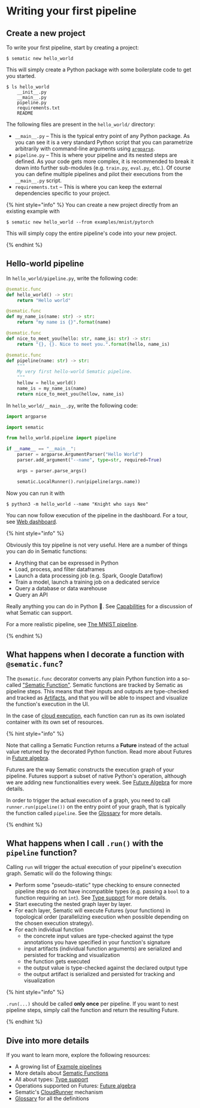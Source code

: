 # Writing your first pipeline

## Create a new project

To write your first pipeline, start by creating a project:

```shell
$ sematic new hello_world
```

This will simply create a Python package with some boilerplate code to get you started.

```shell
$ ls hello_world
    __init__.py
    __main__.py
    pipeline.py
    requirements.txt
    README
```

The following files are present in the `hello_world/` directory:

* `__main__.py` – This is the typical entry point of any Python package. As you
  can see it is a very standard Python script that you can parametrize
  arbitrarily with command-line arguments using
  [`argparse`](https://docs.python.org/3/library/argparse.html).
* `pipeline.py` – This is where your pipeline and its nested steps are defined. As your
  code gets more complex, it is recommended to break it down into further sub-modules (e.g. `train.py`, `eval.py`, etc.). Of course you can define multiple pipelines and pilot their executions from the `__main__.py` script.
* `requirements.txt` – This is where you can keep the external dependencies specific to your project.

{% hint style="info" %}
You can create a new project directly from an existing example with 

```shell
$ sematic new hello_world --from examples/mnist/pytorch
```

This will simply copy the entire pipeline's code into your new project.

{% endhint %}


## Hello-world pipeline

In `hello_world/pipeline.py`, write the following code:

```python
@sematic.func
def hello_world() -> str:
    return "Hello world"

@sematic.func
def my_name_is(name: str) -> str:
    return "my name is {}".format(name)

@sematic.func
def nice_to_meet_you(hello: str, name_is: str) -> str:
    return "{}, {}. Nice to meet you.".format(hello, name_is)

@sematic.func
def pipeline(name: str) -> str:
    """
    My very first hello-world Sematic pipeline.
    """
    hellow = hello_world()
    name_is = my_name_is(name)
    return nice_to_meet_you(hellow, name_is)
```

In `hello_world/__main__.py`, write the following code:

```python
import argparse

import sematic

from hello_world.pipeline import pipeline

if __name__ == "__main__":
    parser = argparse.ArgumentParser("Hello World")
    parser.add_argument("--name", type=str, required=True)

    args = parser.parse_args()

    sematic.LocalRunner().run(pipeline(args.name))
```

Now you can run it with

```shell
$ python3 -m hello_world --name "Knight who says Nee"
```

You can now follow execution of the pipeline in the dashboard. For a tour,
see [Web dashboard](sematic-ui.md).

{% hint style="info" %}

Obviously this toy pipeline is not very useful. Here are a number of things you
can do in Sematic functions:

* Anything that can be expressed in Python
* Load, process, and  filter dataframes
* Launch a data processing job (e.g. Spark, Google Dataflow)
* Train a model, launch a training job on a dedicated service
* Query a database or data warehouse
* Query an API

Really anything you can do in Python 🙂. See [Capabilities](./capabilities.md)
for a discussion of what Sematic can support.

For a more realistic pipeline, see [The MNIST pipeline](./real-example.md).

{% endhint %}

## What happens when I decorate a function with `@sematic.func`?

The `@sematic.func` decorator converts any plain Python function into a
so-called ["Sematic Function"](functions.md). Sematic functions are tracked by
Sematic as pipeline steps. This means that their inputs and outputs are
type-checked and tracked as [Artifacts](glossary.md#artifact), and that you will
be able to inspect and visualize the function's execution in the UI.

In the case of [cloud execution](glossary.md#cloud-execution), each function can
run as its own isolated container with its own set of resources.

{% hint style="info" %}

Note that calling a Sematic Function returns a **Future** instead of the actual
value returned by the decorated Python function. Read more about Futures in
[Future algebra](future-algebra.md).

Futures are the way Sematic constructs the execution graph of your pipeline.
Futures support a subset of native Python's operation, although we are adding
new functionalities every week. See [Future Algebra](future-algebra.md) for more
details.

In order to trigger the actual execution of a graph, you need to call
`runner.run(pipeline())` on the entry point of your graph, that is typically the
function called `pipeline`. See the [Glossary](glossary.md#pipeline) for more
details.

{% endhint %}

## What happens when I call `.run()` with the `pipeline` function?

Calling `run` will trigger the actual execution of your pipeline's
execution graph. Sematic will do the following things:

* Perform some "pseudo-static" type checking to ensure connected pipeline steps
  do not have incompatible types (e.g. passing a `bool` to a function requiring
  an `int`). See [Type support](type-support.md) for more details.
* Start executing the nested graph layer by layer.
* For each layer, Sematic will execute Futures (your functions) in topological
  order (parallelizing execution when possible depending on the chosen
  execution strategy).
* For each individual function
    * the concrete input values are type-checked against the type annotations
  you have specified in your function's signature
    * input artifacts (individual function arguments) are serialized and persisted for tracking and visualization
    * the function gets executed
    * the output value is type-checked against the declared output type
    * the output artifact is serialized and persisted for tracking and visualization

{% hint style="info" %}

`.run(...)` should be called **only  once** per pipeline. If you want to nest
pipeline steps, simply call the function and return the resulting Future.

{% endhint %}
  
## Dive into more details

If you want to learn more, explore the following resources:

* A growing list of [Example pipelines](https://github.com/sematic-ai/sematic/tree/main/sematic/examples)
* More details about [Sematic Functions](functions.md)
* All about types: [Type support](type-support.md)
* Operations supported on Futures: [Future algebra](future-algebra.md)
* Sematic's [CloudRunner](cloud-runner.md) mechanism
* [Glossary](glossary.md) for all the definitions